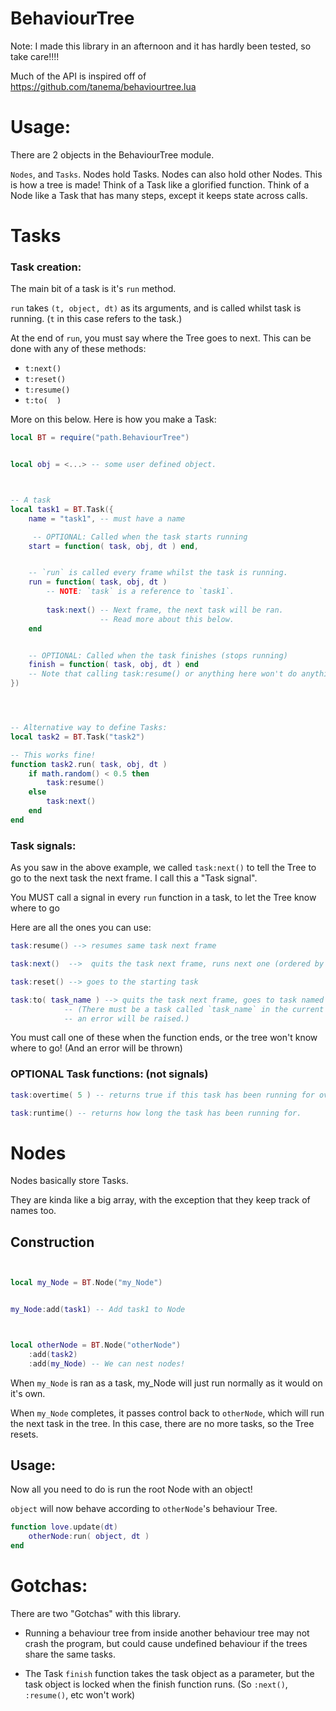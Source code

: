 
# BehaviourTree

Note: I made this library in an afternoon and it has hardly been tested, so take care!!!!

Much of the API is inspired off of https://github.com/tanema/behaviourtree.lua


# Usage:

There are 2 objects in the BehaviourTree module.

`Nodes`, and `Tasks`. Nodes hold Tasks. Nodes can also hold other Nodes. This is how a tree is made!
Think of a Task like a glorified function.
Think of a Node like a Task that has many steps, except it keeps state across calls.



# Tasks

### Task creation:
The main bit of a task is it's `run` method.

`run` takes `(t, object, dt)` as its arguments, and is called whilst task is running.
(`t` in this case refers to the task.)

At the end of `run`, you must say where the Tree goes to next. This can be done with any of these methods:
- `t:next()`
- `t:reset()`
- `t:resume()`
- `t:to(  )`

More on this below. Here is how you make a Task:

```lua
local BT = require("path.BehaviourTree")


local obj = <...> -- some user defined object.



-- A task
local task1 = BT.Task({
    name = "task1", -- must have a name

     -- OPTIONAL: Called when the task starts running
    start = function( task, obj, dt ) end,


    -- `run` is called every frame whilst the task is running.
    run = function( task, obj, dt )
        -- NOTE: `task` is a reference to `task1`.
        
        task:next() -- Next frame, the next task will be ran. 
                    -- Read more about this below.
    end


    -- OPTIONAL: Called when the task finishes (stops running)
    finish = function( task, obj, dt ) end
    -- Note that calling task:resume() or anything here won't do anything.
})




-- Alternative way to define Tasks:
local task2 = BT.Task("task2")

-- This works fine!
function task2.run( task, obj, dt )
    if math.random() < 0.5 then
        task:resume()
    else
        task:next()
    end
end
```


### Task signals:
As you saw in the above example, we called `task:next()` to tell the Tree to go to the next task the next frame. I call this a "Task signal".

You MUST call a signal in every `run` function in a task, to let the Tree know where to go

Here are all the ones you can use:
```lua
task:resume() --> resumes same task next frame

task:next()  -->  quits the task next frame, runs next one (ordered by :add() order.)

task:reset() --> goes to the starting task

task:to( task_name ) --> quits the task next frame, goes to task named `task_name`.
            -- (There must be a task called `task_name` in the current Node, else
            -- an error will be raised.)
```
You must call one of these when the function ends, or the tree won't know where to go!
(And an error will be thrown)


### OPTIONAL Task functions: (not signals)
```lua
task:overtime( 5 ) -- returns true if this task has been running for over 5 seconds, false otherwise

task:runtime() -- returns how long the task has been running for.
```


# Nodes

Nodes basically store Tasks.

They are kinda like a big array, with the exception that they keep track of names too.

## Construction
```lua


local my_Node = BT.Node("my_Node")


my_Node:add(task1) -- Add task1 to Node



local otherNode = BT.Node("otherNode")
    :add(task2)
    :add(my_Node) -- We can nest nodes!
```
When `my_Node` is ran as a task, my_Node will just run normally as it would on it's own.

When `my_Node` completes, it passes control back to `otherNode`, which will run
the next task in the tree. In this case, there are no more tasks, so the Tree resets.


## Usage:

Now all you need to do is run the root Node with an object!

`object` will now behave according to `otherNode`'s behaviour Tree.
```lua
function love.update(dt)
    otherNode:run( object, dt )
end
```

# Gotchas:

There are two "Gotchas" with this library.

- Running a behaviour tree from inside another behaviour tree may not crash the program, but could cause undefined behaviour if the trees share the same tasks.

- The Task `finish` function takes the task object as a parameter, but the task object is locked when the finish function runs. (So `:next()`, `:resume()`, etc won't work)




